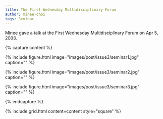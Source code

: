 ```yaml
---
title: The First Wednesday Multidisciplinary Forum
author: minee-choi
tags: Seminar
---
```


Minee gave a talk at the First Wednesday Multidisciplinary Forum on Apr 5, 2003.

{% capture content %}

{% include figure.html image="images/post/issue3/seminar1.jpg" caption="" %}

{% include figure.html image="images/post/issue3/seminar2.jpg" caption="" %}

{% include figure.html image="images/post/issue3/seminar3.jpg" caption="" %}

{% endcapture %}

{% include grid.html content=content style="square" %}
